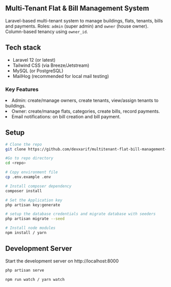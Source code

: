 ## Multi-Tenant Flat & Bill Management System
Laravel-based multi-tenant system to manage buildings, flats, tenants, bills and payments.
Roles: `admin` (super admin) and `owner` (house owner). Column-based tenancy using `owner_id`.

## Tech stack
- Laravel 12 (or latest)
- Tailwind CSS (via Breeze/Jetstream)
- MySQL (or PostgreSQL)
- MailHog (recommended for local mail testing)

### Key Features
<li>Admin: create/manage owners, create tenants, view/assign tenants to buildings.</li>
<li>Owner: create/manage flats, categories, create bills, record payments.</li>
<li>Email notifications: on bill creation and bill payment.</li>

## Setup
```bash
# Clone the repo
git clone https://github.com/devxarif/multitenant-flat-bill-management-system.git

#Go to repo directory
cd <repo>

# Copy environment file
cp .env.example .env

# Install composer dependency
composer install

# Set the Application key
php artisan key:generate

# setup the database credentials and migrate database with seeders
php artisan migrate --seed

# Install node modules 
npm install / yarn
```

## Development Server

Start the development server on http://localhost:8000

```bash
php artisan serve
```
```bash
npm run watch / yarn watch
```

